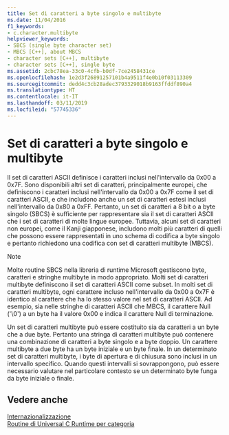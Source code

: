 ```yaml
---
title: Set di caratteri a byte singolo e multibyte
ms.date: 11/04/2016
f1_keywords:
- c.character.multibyte
helpviewer_keywords:
- SBCS (single byte character set)
- MBCS [C++], about MBCS
- character sets [C++], multibyte
- character sets [C++], single byte
ms.assetid: 2cbc78ea-33c0-4cfb-b0df-7ce2458431ce
ms.openlocfilehash: 1e2d3f26891257101b4a9511f4e0b10f03113309
ms.sourcegitcommit: dedd4c3cb28adec3793329018b9163ffddf890a4
ms.translationtype: HT
ms.contentlocale: it-IT
ms.lasthandoff: 03/11/2019
ms.locfileid: "57745336"
---
```

# <a name="single-byte-and-multibyte-character-sets"></a>Set di caratteri a byte singolo e multibyte

Il set di caratteri ASCII definisce i caratteri inclusi nell'intervallo da 0x00 a 0x7F. Sono disponibili altri set di caratteri, principalmente europei, che definiscono i caratteri inclusi nell'intervallo da 0x00 a 0x7F come il set di caratteri ASCII, e che includono anche un set di caratteri estesi inclusi nell'intervallo da 0x80 a 0xFF. Pertanto, un set di caratteri a 8 bit o a byte singolo (SBCS) è sufficiente per rappresentare sia il set di caratteri ASCII che i set di caratteri di molte lingue europee. Tuttavia, alcuni set di caratteri non europei, come il Kanji giapponese, includono molti più caratteri di quelli che possono essere rappresentati in uno schema di codifica a byte singolo e pertanto richiedono una codifica con set di caratteri multibyte (MBCS).

> [!NOTE]
> Molte routine SBCS nella libreria di runtime Microsoft gestiscono byte, caratteri e stringhe multibyte in modo appropriato. Molti set di caratteri multibyte definiscono il set di caratteri ASCII come subset. In molti set di caratteri multibyte, ogni carattere incluso nell'intervallo da 0x00 a 0x7F è identico al carattere che ha lo stesso valore nel set di caratteri ASCII. Ad esempio, sia nelle stringhe di caratteri ASCII che MBCS, il carattere Null ('\0') a un byte ha il valore 0x00 e indica il carattere Null di terminazione.

Un set di caratteri multibyte può essere costituito sia da caratteri a un byte che a due byte. Pertanto una stringa di caratteri multibyte può contenere una combinazione di caratteri a byte singolo e a byte doppio. Un carattere multibyte a due byte ha un byte iniziale e un byte finale. In un determinato set di caratteri multibyte, i byte di apertura e di chiusura sono inclusi in un intervallo specifico. Quando questi intervalli si sovrappongono, può essere necessario valutare nel particolare contesto se un determinato byte funga da byte iniziale o finale.

## <a name="see-also"></a>Vedere anche

[Internazionalizzazione](../c-runtime-library/internationalization.md)<br/>
[Routine di Universal C Runtime per categoria](../c-runtime-library/run-time-routines-by-category.md)<br/>
